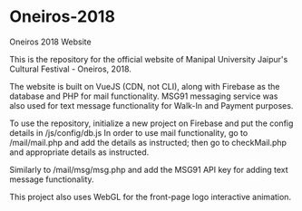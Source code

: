 # Oneiros-2018

Oneiros 2018 Website

This is the repository for the official website of Manipal University Jaipur's Cultural Festival - Oneiros, 2018.

The website is built on VueJS (CDN, not CLI), along with Firebase as the database and PHP for mail functionality. MSG91
messaging service was also used for text message functionality for Walk-In and Payment purposes.

To use the repository, initialize a new project on Firebase and put the config details in /js/config/db.js
In order to use mail functionality, go to /mail/mail.php and add the details as instructed; then go to checkMail.php and
appropriate details as instructed.

Similarly to /mail/msg/msg.php and add the MSG91 API key for adding text message functionality.

This project also uses WebGL for the front-page logo interactive animation.
